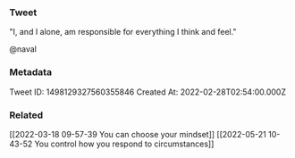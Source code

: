 ### Tweet
"I, and I alone, am responsible for everything I think and feel."

@naval

### Metadata
Tweet ID: 1498129327560355846
Created At: 2022-02-28T02:54:00.000Z

### Related
[[2022-03-18 09-57-39 You can choose your mindset]]
[[2022-05-21 10-43-52 You control how you respond to circumstances]]

